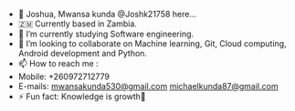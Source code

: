 - 👋 Joshua, Mwansa kunda @Joshk21758 here...
- 🇿🇲 Currently based in Zambia.
- 🎯 I’m currently studying Software engineering.
- 💞️ I’m looking to collaborate on Machine learning, Git, Cloud computing, Android development and Python.
- 📫 How to reach me :
- Mobile: +260972712779
- E-mails: mwansakunda530@gmail.com
           michaelkunda87@gmail.com
- ⚡ Fun fact: Knowledge is growth🌱
